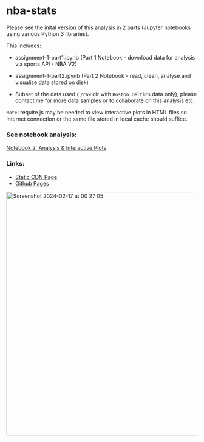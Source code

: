 # nba-stats

Please see the inital version of this analysis in 2 parts (Jupyter notebooks using various Python 3 libraries).

This includes:

- assignment-1-part1.ipynb (Part 1 Notebook - download data for analysis via sports API - NBA V2)

- assignment-1-part2.ipynb (Part 2 Notebook - read, clean, analyse and visualise data stored on disk)

- Subset of the data used ( `/raw` dir with `Boston Celtics` data only), please contact me for more data samples or to collaborate on this analysis etc.

`Note`: require.js may be needed to view interactive plots in HTML files so internet connection or the same file stored in local cache should suffice.

### See notebook analysis:
[Notebook 2: Analysis & Interactive Plots](https://github.com/conorheffron/nba-stats/files/14726643/nba-stats-part2.pdf)

### Links:
- [Static CDN Page](https://rawcdn.githack.com/conorheffron/nba-stats/1c86c0694c21891c29fa314d52f71eadab7cfb5c/assignment-1-part2.html)
- [Github Pages](https://conorheffron.github.io/nba-stats/assignment-1-part2.html)

<img width="640" alt="Screenshot 2024-02-17 at 00 27 05" src="https://github.com/conorheffron/nba-stats/assets/8218626/780e68f8-42ed-4392-a8b0-785236ceda5e">
